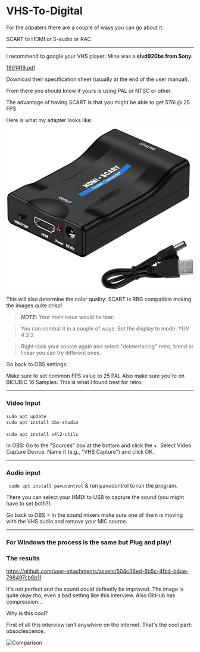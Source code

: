 # VHS-To-Digital

For the adpaters there are a couple of ways you can go about it:

SCART to HDMI or S-audio or RAC 

-----

I recommend to google your VHS player: Mine was a **slvd920bs from Sony.**

[1901419.pdf](https://github.com/user-attachments/files/18293494/1901419.pdf)

Download their specification sheet (usually at the end of the user manual). 

From there you should know if yours is using PAL or NTSC or other. 

The advantage of having SCART is that you might be able to get 576i @ 25 FPS

Here is what my adapter looks like:

![Adapter](/sc.png)



This will also determine the color quality: SCART is RBG compatible making the images quite crisp! 

> **_NOTE:_** Your main issue would be tear:

> You can combat it in a couple of ways:
> Set the display to mode: YUV 4:2:2

> Right click your source again and select "deinterlacing" retro, blend or linear you can try different ones. 

Go back to OBS settings: 

Make sure to set common FPS value to 25 PAL
Also make sure you're on BICUBIC 16 Samples: This is what I found best for retro. 

----
### Video Input

```
sudo apt update
sudo apt install obs-studio

sudo apt install v4l2-utils
```

In OBS:
Go to the "Sources" box at the bottom and click the +.
Select Video Capture Device.
Name it (e.g., "VHS Capture") and click OK.

----
### Audio input

``` sudo apt install pavucontrol```
& run pavucontrol to run the program. 

There you can select your HMDI to USB to capture the sound (you might have to set both?). 

Go back to OBS > In the sound mixers make sure one of them is moving with the VHS audio and remove your MIC source.

---

### For Windows the process is the same but Plug and play!

### The results

https://github.com/user-attachments/assets/504c38ed-8b5c-4fb4-b4ce-798497cb6b11


It's not perfect and the sound could definetly be improved. The image is quite okay tho, even a bad setting like this interview. Also GitHub has compression...

Why is this cool? 

First of all this interview isn't anywhere on the internet. That's the cool part: obsoclescence. 

![Comparison](/comparison_frame.png)


